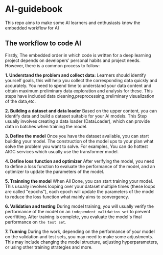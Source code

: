 # AI-guidebook
This repo aims to make some AI learners and enthusiasts know the embedded workflow for AI

## The workflow to code AI
Firstly, The embedded order in which code is written for a deep learning project depends on developers' personal habits and project needs. However, there is a common process to follow:

**1. Understand the problem and collect data:**
Learners should identify yourself goals, this will help you collect the corresponding data quickly and accurately. You need to spend time to understand your data content and obtain maximum preliminary data exploration and analysis for these.  This steps have included data cleaning,preprocessing,preliminary visualization of the data,etc.

**2. Building a dataset and data loader**
Based on the upper content, you can identify data and build a dataset suitable for your AI models. This Step usually involves creating a data loader (DataLoader), which can provide data in batches when training the model.

**3. Define the model** 
Once you have the dataset available, you can start building your model. The construction of the model ups to your plan what solve the problem you want to solve. For examples, You can do hottest AIGC services which usually use the transformer model.

**4. Define loss function and optimizer**
After verifying the model, you need to define a loss function to evaluate the performance of the model, and an optimizer to update the parameters of the model.

**5. Trainning the model**
When All Done, you can start training your model. This usually involves looping over your dataset multiple times (these loops are called "epochs"), each epoch will update the parameters of the model to reduce the loss function what mainly aims to convergency.

**6. Validation and testing**
During model training, you will usually verify the performance of the model on an `independent validation set` to prevent overfitting. After training is complete, you evaluate the model's final performance on `the test set`.

**7. Tunning**
During the work, depending on the performance of your model on the validation and test sets, you may need to make some adjustments. This may include changing the model structure, adjusting hyperparameters, or using other training strategies and more.


